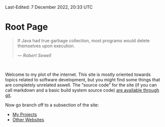 Last-Edited: 7 December 2022, 20:33 UTC

# Root Page

> If Java had true garbage collection, most programs would delete themselves
> upon execution.
>
> — _Robert Sewell_

<br />

Welcome to my plot of the internet.  This site is mostly oriented towards topics
related to software development, but you might find some things that are
completely unrelated aswell.  The “source code” for the site (if you can call
markdown and a basic build system source code) [are available through git][1].

Now go branch off to a subsection of the site:

  - [My Projects][2]
  - [Other Websites][6]

<!--
  - [Interesting Papers][3]
  - [Miscellaneous Posts][4]
  - [Manual Pages][5]
-->

[1]: https://git.thomasvoss.com/thomasvoss.com
[2]: /en/code
[3]: /en/doc
[4]: /en/etc
[5]: /en/man
[6]: /en/www
